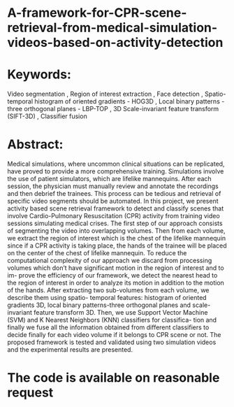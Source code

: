 # A-framework-for-CPR-scene-retrieval-from-medical-simulation-videos-based-on-activity-detection

# Keywords:
Video segmentation , Region of interest extraction , Face detection , Spatio-temporal histogram of oriented gradients - HOG3D , Local binary patterns - three orthogonal planes - LBP-TOP , 3D Scale-invariant feature transform (SIFT-3D) , Classifier fusion

# Abstract:
Medical simulations, where uncommon clinical situations can be replicated, have
proved to provide a more comprehensive training. Simulations involve the use of
patient simulators, which are lifelike mannequins. After each session, the physician
must manually review and annotate the recordings and then debrief the trainees.
This process can be tedious and retrieval of specific video segments should be automated.
In this project, we present activity based scene retrieval framework to detect and
classify scenes that involve Cardio-Pulmonary Resuscitation (CPR) activity from
training video sessions simulating medical crises.
The first step of our approach consists of segmenting the video into overlapping
volumes. Then from each volume, we extract the region of interest which is the
chest of the lifelike mannequin since if a CPR activity is taking place, the hands
of the trainee will be placed on the center of the chest of lifelike mannequin. To
reduce the computational complexity of our approach we discard from processing
volumes which don’t have significant motion in the region of interest and to im-
prove the efficiency of our framework, we detect the nearest head to the region of
interest in order to analyze its motion in addition to the motion of the hands.
After extracting two sub-volumes from each volume, we describe them using spatio-
temporal features: histogram of oriented gradients 3D, local binary patterns-three
orthogonal planes and scale-invariant feature transform 3D. Then, we use Support
Vector Machine (SVM) and K Nearest Neighbors (KNN) classifiers for classifica-
tion and finally we fuse all the information obtained from different classifiers to
decide finally for each video volume if it belongs to CPR scene or not.
The proposed framework is tested and validated using two simulation videos and
the experimental results are presented.

# The code is available on reasonable request
